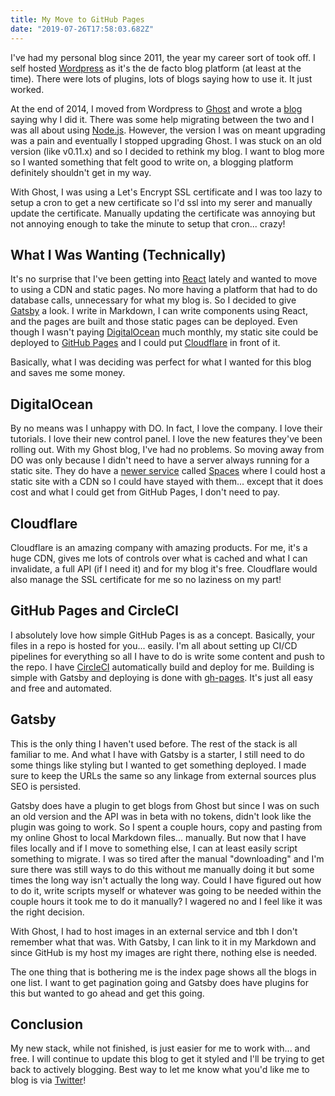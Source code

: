 ```yaml
---
title: My Move to GitHub Pages
date: "2019-07-26T17:58:03.682Z"
---
```


I've had my personal blog since 2011, the year my career sort of took off. I self hosted [Wordpress][wordpress] as it's the de facto blog platform (at least at the time). There were lots of plugins, lots of blogs saying how to use it. It just worked.

At the end of 2014, I moved from Wordpress to [Ghost][ghost] and wrote a [blog](/2019/07/26/move-to-github-pages/) saying why I did it. There was some help migrating between the two and I was all about using [Node.js][nodejs]. However, the version I was on meant upgrading was a pain and eventually I stopped upgrading Ghost. I was stuck on an old version (like v0.11.x) and so I decided to rethink my blog. I want to blog more so I wanted something that felt good to write on, a blogging platform definitely shouldn't get in my way.

With Ghost, I was using a Let's Encrypt SSL certificate and I was too lazy to setup a cron to get a new certificate so I'd ssl into my serer and manually update the certificate. Manually updating the certificate was annoying but not annoying enough to take the minute to setup that cron... crazy!

## What I Was Wanting (Technically)

It's no surprise that I've been getting into [React][reactjs] lately and wanted to move to using a CDN and static pages. No more having a platform that had to do database calls, unnecessary for what my blog is. So I decided to give [Gatsby][gatsbyjs] a look. I write in Markdown, I can write components using React, and the pages are built and those static pages can be deployed. Even though I wasn't paying [DigitalOcean][digitalocean] much monthly, my static site could be deployed to [GitHub Pages][githubpages] and I could put [Cloudflare][cloudflare] in front of it.

Basically, what I was deciding was perfect for what I wanted for this blog and saves me some money.

## DigitalOcean

By no means was I unhappy with DO. In fact, I love the company. I love their tutorials. I love their new control panel. I love the new features they've been rolling out. With my Ghost blog, I've had no problems. So moving away from DO was only because I didn't need to have a server always running for a static site. They do have a [newer service](https://blog.digitalocean.com/introducing-spaces-object-storage/) called [Spaces](https://www.digitalocean.com/products/spaces/) where I could host a static site with a CDN so I could have stayed with them... except that it does cost and what I could get from GitHub Pages, I don't need to pay.

## Cloudflare

Cloudflare is an amazing company with amazing products. For me, it's a huge CDN, gives me lots of controls over what is cached and what I can invalidate, a full API (if I need it) and for my blog it's free. Cloudflare would also manage the SSL certificate for me so no laziness on my part!

## GitHub Pages and CircleCI

I absolutely love how simple GitHub Pages is as a concept. Basically, your files in a repo is hosted for you... easily. I'm all about setting up CI/CD pipelines for everything so all I have to do is write some content and push to the repo. I have [CircleCI][circleci] automatically build and deploy for me. Building is simple with Gatsby and deploying is done with [gh-pages](https://www.npmjs.com/package/gh-pages). It's just all easy and free and automated.

## Gatsby

This is the only thing I haven't used before. The rest of the stack is all familiar to me. And what I have with Gatsby is a starter, I still need to do some things like styling but I wanted to get something deployed. I made sure to keep the URLs the same so any linkage from external sources plus SEO is persisted.

Gatsby does have a plugin to get blogs from Ghost but since I was on such an old version and the API was in beta with no tokens, didn't look like the plugin was going to work. So I spent a couple hours, copy and pasting from my online Ghost to local Markdown files... manually. But now that I have files locally and if I move to something else, I can at least easily script something to migrate. I was so tired after the manual "downloading" and I'm sure there was still ways to do this without me manually doing it but some times the long way isn't actually the long way. Could I have figured out how to do it, write scripts myself or whatever was going to be needed within the couple hours it took me to do it manually? I wagered no and I feel like it was the right decision.

With Ghost, I had to host images in an external service and tbh I don't remember what that was. With Gatsby, I can link to it in my Markdown and since GitHub is my host my images are right there, nothing else is needed.

The one thing that is bothering me is the index page shows all the blogs in one list. I want to get pagination going and Gatsby does have plugins for this but wanted to go ahead and get this going.

## Conclusion

My new stack, while not finished, is just easier for me to work with... and free. I will continue to update this blog to get it styled and I'll be trying to get back to actively blogging. Best way to let me know what you'd like me to blog is via [Twitter](https://twitter.com/LikelyMitch)!

[circleci]: https://circleci.com/
[cloudflare]: https://www.cloudflare.com/
[digitalocean]: https://www.digitalocean.com/
[gatsbyjs]: https://www.gatsbyjs.org/
[ghost]: https://ghost.org/
[githubpages]: https://pages.github.com/
[nodejs]: https://nodejs.org/
[reactjs]: https://reactjs.org/
[wordpress]: https://wordpress.org/
